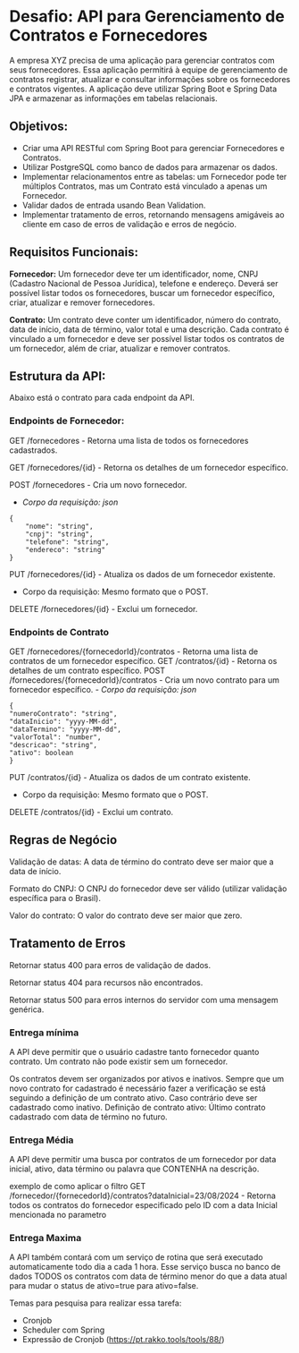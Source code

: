 # Desafio: API para Gerenciamento de Contratos e Fornecedores
A empresa XYZ precisa de uma aplicação para gerenciar contratos com seus fornecedores. Essa aplicação permitirá à equipe de gerenciamento de contratos registrar, atualizar e consultar informações sobre os fornecedores e contratos vigentes. A aplicação deve utilizar Spring Boot e Spring Data JPA e armazenar as informações em tabelas relacionais.

## Objetivos:
-   Criar uma API RESTful com Spring Boot para gerenciar Fornecedores e Contratos.
-   Utilizar PostgreSQL como banco de dados para armazenar os dados. 
- Implementar relacionamentos entre as tabelas: um Fornecedor pode ter múltiplos Contratos, mas um Contrato está vinculado a apenas um Fornecedor. 
- Validar dados de entrada usando Bean Validation. 
- Implementar tratamento de erros, retornando mensagens amigáveis ao cliente em caso de erros de validação e erros de negócio.

## Requisitos Funcionais:
**Fornecedor:**
Um fornecedor deve ter um identificador, nome, CNPJ (Cadastro Nacional de Pessoa Jurídica), telefone e endereço.
Deverá ser possível listar todos os fornecedores, buscar um fornecedor específico, criar, atualizar e remover fornecedores.

**Contrato:**
Um contrato deve conter um identificador, número do contrato, data de início, data de término, valor total e uma descrição.
Cada contrato é vinculado a um fornecedor e deve ser possível listar todos os contratos de um fornecedor, além de criar, atualizar e remover contratos.

## Estrutura da API:
Abaixo está o contrato para cada endpoint da API.

### Endpoints de Fornecedor:

GET /fornecedores - Retorna uma lista de todos os fornecedores cadastrados. 

GET /fornecedores/{id} - Retorna os detalhes de um fornecedor específico. 

POST /fornecedores - Cria um novo fornecedor.

- *Corpo da requisição:*
*json*
```
{
    "nome": "string",
    "cnpj": "string",
    "telefone": "string",
    "endereco": "string"
}
```
PUT /fornecedores/{id} - Atualiza os dados de um fornecedor existente.

- Corpo da requisição: Mesmo formato que o POST.

DELETE /fornecedores/{id} - Exclui um fornecedor.

### Endpoints de Contrato
GET /fornecedores/{fornecedorId}/contratos - Retorna uma lista de contratos de um fornecedor específico.
GET /contratos/{id} - Retorna os detalhes de um contrato específico.
POST /fornecedores/{fornecedorId}/contratos - Cria um novo contrato para um fornecedor específico.
*- Corpo da requisição:*
*json*

```
{
"numeroContrato": "string",
"dataInicio": "yyyy-MM-dd",
"dataTermino": "yyyy-MM-dd",
"valorTotal": "number",
"descricao": "string",
"ativo": boolean
}
```
PUT /contratos/{id} - Atualiza os dados de um contrato existente.
- Corpo da requisição: Mesmo formato que o POST.

DELETE /contratos/{id} - Exclui um contrato.

## Regras de Negócio
Validação de datas: A data de término do contrato deve ser maior que a data de início.

Formato do CNPJ: O CNPJ do fornecedor deve ser válido (utilizar validação específica para o Brasil).

Valor do contrato: O valor do contrato deve ser maior que zero.

## Tratamento de Erros

Retornar status 400 para erros de validação de dados.

Retornar status 404 para recursos não encontrados.

Retornar status 500 para erros internos do servidor com uma mensagem genérica.

### Entrega mínima
A API deve permitir que o usuário cadastre tanto fornecedor quanto contrato. Um contrato não pode existir sem um fornecedor.

Os contratos devem ser organizados por ativos e inativos. Sempre que um novo contrato for cadastrado é necessário fazer a verificação se está seguindo a definição de um contrato ativo. Caso contrário deve ser cadastrado como inativo.
Definição de contrato ativo: Último contrato cadastrado com data de término no futuro.   
### Entrega Média
A API deve permitir uma busca por contratos de um fornecedor por data inicial, ativo, data término ou palavra que CONTENHA na descrição.

exemplo de como aplicar o filtro
GET /fornecedor/{fornecedorId}/contratos?dataInicial=23/08/2024 -  Retorna todos os contratos do fornecedor especificado pelo ID com a data Inicial mencionada no parametro
### Entrega Maxima
A API também contará com um serviço de rotina que será executado automaticamente todo dia a cada 1 hora. Esse serviço busca no banco de dados TODOS os contratos com data de término menor do que a data atual para mudar o status de ativo=true para ativo=false.

Temas para pesquisa para realizar essa tarefa:
- Cronjob
- Scheduler com Spring
- Expressão de Cronjob (https://pt.rakko.tools/tools/88/) 

